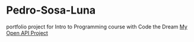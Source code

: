 # Pedro-Sosa-Luna
portfolio project for Intro to Programming course with Code the Dream
[My Open API Project](https://github.com/nowwewait/Pedro-open-api)